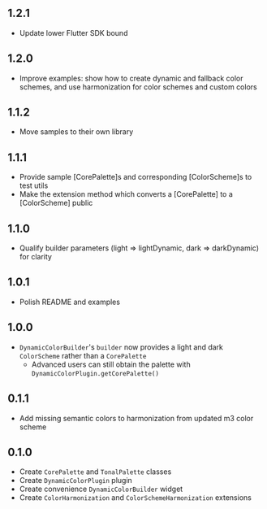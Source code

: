 ## 1.2.1

- Update lower Flutter SDK bound

## 1.2.0

- Improve examples: show how to create dynamic and fallback color schemes, and use harmonization for color schemes and custom colors

## 1.1.2

- Move samples to their own library

## 1.1.1

- Provide sample [CorePalette]s and corresponding [ColorScheme]s to test utils
- Make the extension method which converts a [CorePalette] to a [ColorScheme] public

## 1.1.0

- Qualify builder parameters (light => lightDynamic, dark => darkDynamic) for clarity

## 1.0.1

- Polish README and examples

## 1.0.0

- `DynamicColorBuilder`'s `builder` now provides a light and dark `ColorScheme` rather than a `CorePalette`
  - Advanced users can still obtain the palette with `DynamicColorPlugin.getCorePalette()`

## 0.1.1

- Add missing semantic colors to harmonization from updated m3 color scheme

## 0.1.0

- Create `CorePalette` and `TonalPalette` classes
- Create `DynamicColorPlugin` plugin
- Create convenience `DynamicColorBuilder` widget
- Create `ColorHarmonization` and `ColorSchemeHarmonization` extensions
